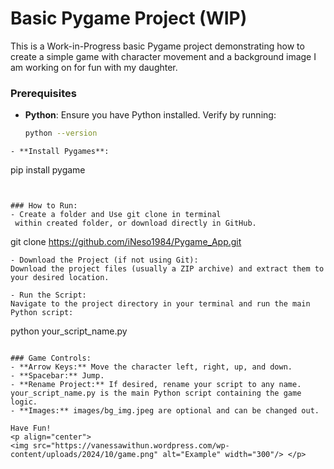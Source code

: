 # Basic Pygame Project (WIP)

This is a Work-in-Progress basic Pygame project demonstrating how to create a simple game with character movement and a background image I am working on for fun with my daughter.

### Prerequisites

- **Python**: Ensure you have Python installed. Verify by running:
  ```bash
  python --version
```
- **Install Pygames**:
```
pip install pygame
```


### How to Run:
- Create a folder and Use git clone in terminal 
 within created folder, or download directly in GitHub.
```
git clone https://github.com/iNeso1984/Pygame_App.git
```
- Download the Project (if not using Git):
Download the project files (usually a ZIP archive) and extract them to your desired location.

- Run the Script:
Navigate to the project directory in your terminal and run the main Python script:
```
python your_script_name.py
```

### Game Controls:
- **Arrow Keys:** Move the character left, right, up, and down.
- **Spacebar:** Jump.
- **Rename Project:** If desired, rename your script to any name. your_script_name.py is the main Python script containing the game logic.
- **Images:** images/bg_img.jpeg are optional and can be changed out.

Have Fun!
<p align="center">
<img src="https://vanessawithun.wordpress.com/wp-content/uploads/2024/10/game.png" alt="Example" width="300"/> </p>
